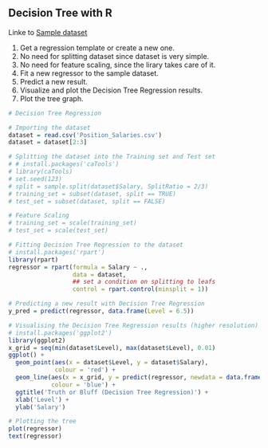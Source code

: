 ## Decision Tree with R
Linke to [Sample dataset](https://github.com/vgorbic1/data-science/blob/master/Machine%20Learning/Sample%20Data/Position_Salaries.csv)
1. Get a regression template or create a new one.
2. No need for splitting dataset since dataset is very simple.
3. No need for feature scaling, since the lirary takes care of it.
4. Fit a new regressor to the sample dataset.
5. Predict a new result.
6. Visualize and plot the Decision Tree Regression results.
7. Plot the tree graph.
```r
# Decision Tree Regression

# Importing the dataset
dataset = read.csv('Position_Salaries.csv')
dataset = dataset[2:3]

# Splitting the dataset into the Training set and Test set
# # install.packages('caTools')
# library(caTools)
# set.seed(123)
# split = sample.split(dataset$Salary, SplitRatio = 2/3)
# training_set = subset(dataset, split == TRUE)
# test_set = subset(dataset, split == FALSE)

# Feature Scaling
# training_set = scale(training_set)
# test_set = scale(test_set)

# Fitting Decision Tree Regression to the dataset
# install.packages('rpart')
library(rpart)
regressor = rpart(formula = Salary ~ .,
                  data = dataset,
                  ## set a condition on splitting to leafs                  
                  control = rpart.control(minsplit = 1))

# Predicting a new result with Decision Tree Regression
y_pred = predict(regressor, data.frame(Level = 6.5))

# Visualising the Decision Tree Regression results (higher resolution)
# install.packages('ggplot2')
library(ggplot2)
x_grid = seq(min(dataset$Level), max(dataset$Level), 0.01)
ggplot() +
  geom_point(aes(x = dataset$Level, y = dataset$Salary),
             colour = 'red') +
  geom_line(aes(x = x_grid, y = predict(regressor, newdata = data.frame(Level = x_grid))),
            colour = 'blue') +
  ggtitle('Truth or Bluff (Decision Tree Regression)') +
  xlab('Level') +
  ylab('Salary')

# Plotting the tree
plot(regressor)
text(regressor)
```
